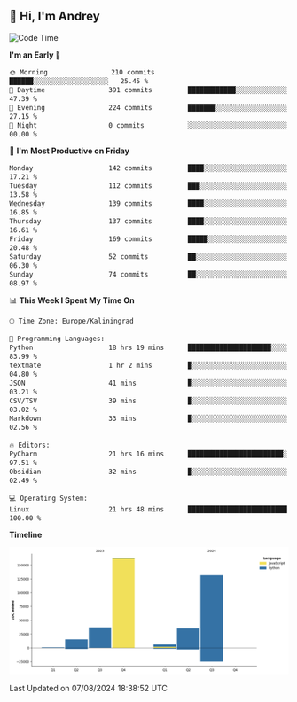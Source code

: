 ## 👋 Hi, I'm Andrey

<!--START_SECTION:waka-->
![Code Time](http://img.shields.io/badge/Code%20Time-291%20hrs%2025%20mins-blue)

**I'm an Early 🐤** 

```text
🌞 Morning                210 commits         ██████░░░░░░░░░░░░░░░░░░░   25.45 % 
🌆 Daytime                391 commits         ████████████░░░░░░░░░░░░░   47.39 % 
🌃 Evening                224 commits         ███████░░░░░░░░░░░░░░░░░░   27.15 % 
🌙 Night                  0 commits           ░░░░░░░░░░░░░░░░░░░░░░░░░   00.00 % 
```
📅 **I'm Most Productive on Friday** 

```text
Monday                   142 commits         ████░░░░░░░░░░░░░░░░░░░░░   17.21 % 
Tuesday                  112 commits         ███░░░░░░░░░░░░░░░░░░░░░░   13.58 % 
Wednesday                139 commits         ████░░░░░░░░░░░░░░░░░░░░░   16.85 % 
Thursday                 137 commits         ████░░░░░░░░░░░░░░░░░░░░░   16.61 % 
Friday                   169 commits         █████░░░░░░░░░░░░░░░░░░░░   20.48 % 
Saturday                 52 commits          ██░░░░░░░░░░░░░░░░░░░░░░░   06.30 % 
Sunday                   74 commits          ██░░░░░░░░░░░░░░░░░░░░░░░   08.97 % 
```


📊 **This Week I Spent My Time On** 

```text
🕑︎ Time Zone: Europe/Kaliningrad

💬 Programming Languages: 
Python                   18 hrs 19 mins      █████████████████████░░░░   83.99 % 
textmate                 1 hr 2 mins         █░░░░░░░░░░░░░░░░░░░░░░░░   04.80 % 
JSON                     41 mins             █░░░░░░░░░░░░░░░░░░░░░░░░   03.21 % 
CSV/TSV                  39 mins             █░░░░░░░░░░░░░░░░░░░░░░░░   03.02 % 
Markdown                 33 mins             █░░░░░░░░░░░░░░░░░░░░░░░░   02.56 % 

🔥 Editors: 
PyCharm                  21 hrs 16 mins      ████████████████████████░   97.51 % 
Obsidian                 32 mins             █░░░░░░░░░░░░░░░░░░░░░░░░   02.49 % 

💻 Operating System: 
Linux                    21 hrs 48 mins      █████████████████████████   100.00 % 
```

**Timeline**

![Lines of Code chart](https://raw.githubusercontent.com/Mist3s/Mist3s/main/assets/bar_graph.png)


 Last Updated on 07/08/2024 18:38:52 UTC
<!--END_SECTION:waka-->

